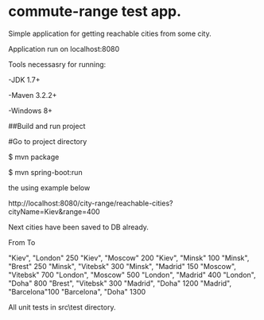 # commute-range test app.

Simple application for getting reachable cities from some city.

Application run on localhost:8080

Tools necessasry for running:

-JDK 1.7+

-Maven 3.2.2+

-Windows 8+

##Build and run project

#Go to project directory

$ mvn package

$ mvn spring-boot:run


the using example below

http://localhost:8080/city-range/reachable-cities?cityName=Kiev&range=400

Next cities have been saved to DB already.

 From      To

"Kiev", "London"     250
"Kiev", "Moscow"     200
"Kiev", "Minsk"      100
"Minsk", "Brest"     250
"Minsk", "Vitebsk"   300
"Minsk", "Madrid"    150
"Moscow", "Vitebsk"  700
"London", "Moscow"   500
"London", "Madrid"   400
"London", "Doha"     800
"Brest", "Vitebsk"   300
"Madrid", "Doha"    1200
"Madrid", "Barcelona"100
"Barcelona", "Doha" 1300


All unit tests in src\test directory.
